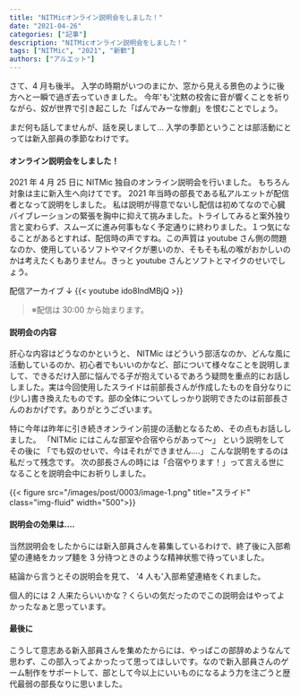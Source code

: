 ```yaml
---
title: "NITMicオンライン説明会をしました！"
date: "2021-04-26"
categories: ["記事"]
description: "NITMicオンライン説明会をしました！"
tags: ["NITMic", "2021", "新歓"]
authors: ["アルエット"]
---
```


さて、4 月も後半。
入学の時期がいつのまにか、窓から見える景色のように後方へと一瞬で過ぎ去っていきました。
今年'も'沈黙の校舎に音が響くことを祈りながら、奴が世界で引き起こした「ぱんでみーな惨劇」を恨むことでしょう。

まだ何も話してませんが、話を戻しまして...
入学の季節ということは部活動にとっては新入部員の季節なわけです。

#### オンライン説明会をしました！

2021 年 4 月 25 日に NITMic 独自のオンライン説明会を行いました。
もちろん対象は主に新入生へ向けてです。
2021 年当時の部長である私アルエットが配信者となって説明をしました。
私は説明が得意でないし配信は初めてなので心臓バイブレーションの緊張を胸中に抑えて挑みました。トライしてみると案外独り言と変わらず、スムーズに進み何事もなく予定通りに終わりました。１つ気になることがあるとすれば、配信時の声ですね。この声質は youtube さん側の問題なのか、使用しているソフトやマイクが悪いのか、そもそも私の喉がおかしいのかは考えたくもありません。きっと youtube さんとソフトとマイクのせいでしょう。

配信アーカイブ ↓
{{< youtube ido8IndMBjQ >}}

> ※配信は 30:00 から始まります。

#### 説明会の内容

肝心な内容はどうなのかというと、
NITMic はどういう部活なのか、どんな風に活動しているのか、初心者でもいいのかなど、部について様々なことを説明しまして、できるだけ入部に悩んでる子が抱えているであろう疑問を重点的にお話ししました。実は今回使用したスライドは前部長さんが作成したものを自分なりに(少し)書き換えたものです。部の全体についてしっかり説明できたのは前部長さんのおかげです。ありがとうございます。

特に今年は昨年に引き続きオンライン前提の活動となるため、その点もお話ししました。
「NITMic にはこんな部室や合宿やらがあって～」
という説明をしてその後に
「でも奴のせいで、今はそれができません....」
こんな説明をするのは私だって残念です。
次の部長さんの時には「合宿やります！」って言える世になることを説明会中にお祈りしました。

<div class="col">
    <div class="row justify-content-center">
        {{< figure src="/images/post/0003/image-1.png" title="スライド" class="img-fluid" width="500">}}
    </div>
</div>

#### 説明会の効果は....

当然説明会をしたからには新入部員さんを募集しているわけで、終了後に入部希望の連絡をカップ麺を 3 分待つときのような精神状態で待っていました。

結論から言うとその説明会を見て、
'4 人も'入部希望連絡をくれました。

個人的には 2 人来たらいいかな？くらいの気だったのでこの説明会はやってよかったなぁと思っています。

#### 最後に

こうして意志ある新入部員さんを集めたからには、やっぱこの部辞めようなんて思わず、この部入ってよかったって思ってほしいです。なので新入部員さんのゲーム制作をサポートして、部として今以上にいいものになるよう力を注ごうと歴代最弱の部長なりに思いました。

